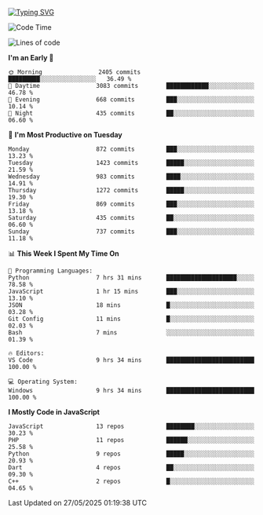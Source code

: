 [![Typing SVG](https://readme-typing-svg.demolab.com?font=Fira+Code&pause=1000&color=F7F7F7&random=false&width=435&lines=Hi+%F0%9F%91%8B%2C+I'm+Rafiu+Sidqi;Junior+Backend+Developer)](https://git.io/typing-svg)
<!--START_SECTION:waka-->
![Code Time](http://img.shields.io/badge/Code%20Time-767%20hrs%201%20min-blue)

![Lines of code](https://img.shields.io/badge/From%20Hello%20World%20I%27ve%20Written-2.5%20million%20lines%20of%20code-blue)

**I'm an Early 🐤** 

```text
🌞 Morning                2405 commits        █████████░░░░░░░░░░░░░░░░   36.49 % 
🌆 Daytime                3083 commits        ████████████░░░░░░░░░░░░░   46.78 % 
🌃 Evening                668 commits         ███░░░░░░░░░░░░░░░░░░░░░░   10.14 % 
🌙 Night                  435 commits         ██░░░░░░░░░░░░░░░░░░░░░░░   06.60 % 
```
📅 **I'm Most Productive on Tuesday** 

```text
Monday                   872 commits         ███░░░░░░░░░░░░░░░░░░░░░░   13.23 % 
Tuesday                  1423 commits        █████░░░░░░░░░░░░░░░░░░░░   21.59 % 
Wednesday                983 commits         ████░░░░░░░░░░░░░░░░░░░░░   14.91 % 
Thursday                 1272 commits        █████░░░░░░░░░░░░░░░░░░░░   19.30 % 
Friday                   869 commits         ███░░░░░░░░░░░░░░░░░░░░░░   13.18 % 
Saturday                 435 commits         ██░░░░░░░░░░░░░░░░░░░░░░░   06.60 % 
Sunday                   737 commits         ███░░░░░░░░░░░░░░░░░░░░░░   11.18 % 
```


📊 **This Week I Spent My Time On** 

```text
💬 Programming Languages: 
Python                   7 hrs 31 mins       ████████████████████░░░░░   78.58 % 
JavaScript               1 hr 15 mins        ███░░░░░░░░░░░░░░░░░░░░░░   13.10 % 
JSON                     18 mins             █░░░░░░░░░░░░░░░░░░░░░░░░   03.28 % 
Git Config               11 mins             █░░░░░░░░░░░░░░░░░░░░░░░░   02.03 % 
Bash                     7 mins              ░░░░░░░░░░░░░░░░░░░░░░░░░   01.39 % 

🔥 Editors: 
VS Code                  9 hrs 34 mins       █████████████████████████   100.00 % 

💻 Operating System: 
Windows                  9 hrs 34 mins       █████████████████████████   100.00 % 
```

**I Mostly Code in JavaScript** 

```text
JavaScript               13 repos            ████████░░░░░░░░░░░░░░░░░   30.23 % 
PHP                      11 repos            ██████░░░░░░░░░░░░░░░░░░░   25.58 % 
Python                   9 repos             █████░░░░░░░░░░░░░░░░░░░░   20.93 % 
Dart                     4 repos             ██░░░░░░░░░░░░░░░░░░░░░░░   09.30 % 
C++                      2 repos             █░░░░░░░░░░░░░░░░░░░░░░░░   04.65 % 
```




 Last Updated on 27/05/2025 01:19:38 UTC
<!--END_SECTION:waka-->
